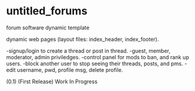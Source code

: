 # untitled_forums
forum software dynamic template

dynamic web pages (layout files: index_header, index_footer).

-signup/login to create a thread or post in thread.
-guest, member, moderator, admin priviledges.
-control panel for mods to ban, and rank up users.
-block another user to stop seeing their threads, posts, and pms.
-edit username, pwd, profile msg, delete profile.

(0.1) (First Release) Work In Progress
